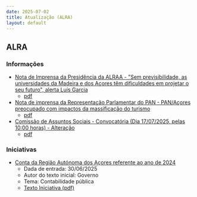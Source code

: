 ```yaml
---
date: 2025-07-02
title: Atualização (ALRA)
layout: default
---
```

## ALRA

### Informações

* [Nota de Imprensa da Presidência da ALRAA - "Sem previsibilidade, as universidades da Madeira e dos Açores têm dificuldades em projetar o seu futuro", alerta Luís Garcia](http://base.alra.pt:82/4DACTION/w_pesquisa_registo/8/21840)
  * [pdf](http://base.alra.pt:82/Doc_Noticias/NI21840.pdf)
* [Nota de imprensa da Representação Parlamentar do PAN - PAN/Açores preocupado com impactos da massificação do turismo](http://base.alra.pt:82/4DACTION/w_pesquisa_registo/8/21838)
  * [pdf](http://base.alra.pt:82/Doc_Noticias/NI21838.pdf)
* [Comissão de Assuntos Sociais - Convocatória (Dia 17/07/2025, pelas 10:00 horas) - Alteração](http://base.alra.pt:82/4DACTION/w_pesquisa_registo/8/21839)
  * [pdf](http://base.alra.pt:82/Doc_Noticias/NI21839.pdf)

### Iniciativas

* [Conta da Região Autónoma dos Açores referente ao ano de 2024](http://base.alra.pt:82/4DACTION/w_pesquisa_registo/3/3716)
  * Dada de entrada: 30/06/2025
  * Autor do texto inicial: Governo
  * Tema: Contabilidade pública
  * [Texto Iniciativa (pdf)](http://base.alra.pt:82/iniciativas/iniciativas/XIIIEPpR009.pdf)
